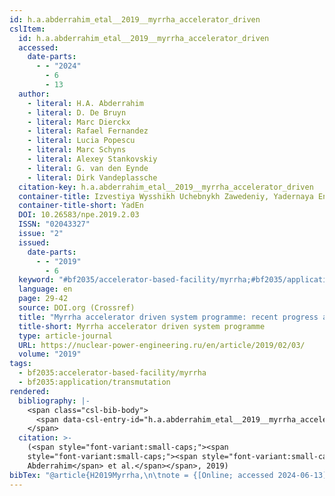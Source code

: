 ```yaml
---
id: h.a.abderrahim_etal__2019__myrrha_accelerator_driven
cslItem:
  id: h.a.abderrahim_etal__2019__myrrha_accelerator_driven
  accessed:
    date-parts:
      - - "2024"
        - 6
        - 13
  author:
    - literal: H.A. Abderrahim
    - literal: D. De Bruyn
    - literal: Marc Dierckx
    - literal: Rafael Fernandez
    - literal: Lucia Popescu
    - literal: Marc Schyns
    - literal: Alexey Stankovskiy
    - literal: G. van den Eynde
    - literal: Dirk Vandeplassche
  citation-key: h.a.abderrahim_etal__2019__myrrha_accelerator_driven
  container-title: Izvestiya Wysshikh Uchebnykh Zawedeniy, Yadernaya Energetika
  container-title-short: YadEn
  DOI: 10.26583/npe.2019.2.03
  ISSN: "02043327"
  issue: "2"
  issued:
    date-parts:
      - - "2019"
        - 6
  keyword: "#bf2035/accelerator-based-facility/myrrha;#bf2035/application/transmutation"
  language: en
  page: 29-42
  source: DOI.org (Crossref)
  title: "Myrrha accelerator driven system programme: recent progress and perspectives"
  title-short: Myrrha accelerator driven system programme
  type: article-journal
  URL: https://nuclear-power-engineering.ru/en/article/2019/02/03/
  volume: "2019"
tags:
  - bf2035:accelerator-based-facility/myrrha
  - bf2035:application/transmutation
rendered:
  bibliography: |-
    <span class="csl-bib-body">
      <span data-csl-entry-id="h.a.abderrahim_etal__2019__myrrha_accelerator_driven" class="csl-entry"><span class='author-bib'>H.A. Abderrahim, D. De Bruyn, Marc Dierckx, Rafael Fernandez, Lucia Popescu, Marc Schyns, Alexey Stankovskiy, G. van den Eynde, &#38; Dirk Vandeplassche</span>. <span class='date-bib'>(2019)</span>. <span class='title'><b>Myrrha accelerator driven system programme: recent progress and perspectives</b></span>. <i>Izvestiya Wysshikh Uchebnykh Zawedeniy, Yadernaya Energetika</i>, <i>2019</i>(2), 29–42. <span class='URL'><a href='https://doi.org/10.26583/npe.2019.2.03'>LINK</a></span></span>
    </span>
  citation: >-
    (<span style="font-variant:small-caps;"><span
    style="font-variant:small-caps;"><span style="font-variant:small-caps;">H.A.
    Abderrahim</span> et al.</span></span>, 2019)
bibTex: "@article{H2019Myrrha,\n\tnote = {[Online; accessed 2024-06-13]},\n\tauthor = {{H.A. Abderrahim} and {D. De Bruyn} and {Marc Dierckx} and {Rafael Fernandez} and {Lucia Popescu} and {Marc Schyns} and {Alexey Stankovskiy} and {G. van den Eynde} and {Dirk Vandeplassche}},\n\tjournal = {Izvestiya Wysshikh Uchebnykh Zawedeniy, Yadernaya Energetika},\n\tdoi = {10.26583/npe.2019.2.03},\n\tissn = {02043327},\n\tnumber = {2},\n\tyear = {2019},\n\tmonth = {6},\n\tpages = {29--42},\n\ttitle = {Myrrha accelerator driven system programme: recent progress and perspectives},\n\turl = {https://nuclear-power-engineering.ru/en/article/2019/02/03/},\n\thowpublished = {https://nuclear-power-engineering.ru/en/article/2019/02/03/},\n\tvolume = {2019},\n}\n\n"
---
```

